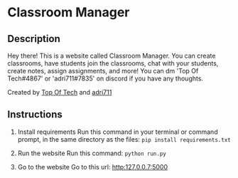 # Classroom Manager
 
## Description
Hey there! This is a website called Classroom Manager. You can create classrooms, have students join the classrooms, chat with your students, create notes, assign assignments, and more! You can dm 'Top Of Tech#4867' or 'adri711#7835' on discord if you have any thoughts.

Created by [Top Of Tech](http:www.github.com/Top-Of-Tech) and [adri711](http:www.github.com/adri711)


## Instructions

1. Install requirements
    Run this command in your terminal or command prompt, in the same directory as the files: `pip install requirements.txt`
    
2. Run the website
    Run this command: `python run.py`
    
3. Go to the website
    Go to this url: [http:127.0.0.7:5000](http:127.0.0.7:5000)
